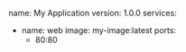 name: My Application
version: 1.0.0
services:
  - name: web
    image: my-image:latest
    ports:
      - 80:80